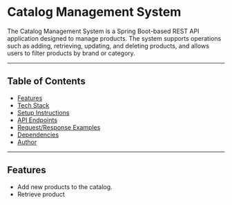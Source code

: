 # Catalog Management System

The Catalog Management System is a Spring Boot-based REST API application designed to manage products. The system supports operations such as adding, retrieving, updating, and deleting products, and allows users to filter products by brand or category.

---

## Table of Contents
- [Features](#features)
- [Tech Stack](#tech-stack)
- [Setup Instructions](#setup-instructions)
- [API Endpoints](#api-endpoints)
- [Request/Response Examples](#requestresponse-examples)
- [Dependencies](#dependencies)
- [Author](#author)

---

## Features
- Add new products to the catalog.
- Retrieve product
